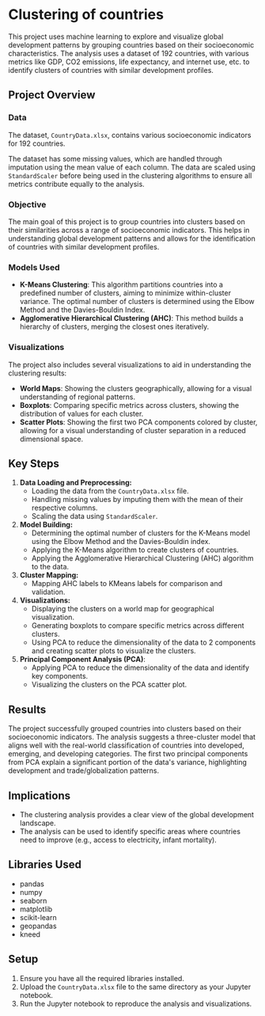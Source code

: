 # Clustering of countries

This project uses machine learning to explore and visualize global development patterns by grouping countries based on their socioeconomic characteristics. The analysis uses a dataset of 192 countries, with various metrics like GDP, CO2 emissions, life expectancy, and internet use, etc. to identify clusters of countries with similar development profiles.

## Project Overview

### Data
The dataset, `CountryData.xlsx`, contains various socioeconomic indicators for 192 countries. 

The dataset has some missing values, which are handled through imputation using the mean value of each column. The data are scaled using `StandardScaler` before being used in the clustering algorithms to ensure all metrics contribute equally to the analysis.

### Objective
The main goal of this project is to group countries into clusters based on their similarities across a range of socioeconomic indicators. This helps in understanding global development patterns and allows for the identification of countries with similar development profiles.

### Models Used
- **K-Means Clustering**: This algorithm partitions countries into a predefined number of clusters, aiming to minimize within-cluster variance. The optimal number of clusters is determined using the Elbow Method and the Davies-Bouldin Index.
- **Agglomerative Hierarchical Clustering (AHC)**: This method builds a hierarchy of clusters, merging the closest ones iteratively.

### Visualizations
The project also includes several visualizations to aid in understanding the clustering results:
- **World Maps**: Showing the clusters geographically, allowing for a visual understanding of regional patterns.
- **Boxplots**: Comparing specific metrics across clusters, showing the distribution of values for each cluster.
- **Scatter Plots**: Showing the first two PCA components colored by cluster, allowing for a visual understanding of cluster separation in a reduced dimensional space.

## Key Steps

1.  **Data Loading and Preprocessing:**
    - Loading the data from the `CountryData.xlsx` file.
    - Handling missing values by imputing them with the mean of their respective columns.
    - Scaling the data using `StandardScaler`.
2.  **Model Building:**
    - Determining the optimal number of clusters for the K-Means model using the Elbow Method and the Davies-Bouldin index.
    - Applying the K-Means algorithm to create clusters of countries.
    - Applying the Agglomerative Hierarchical Clustering (AHC) algorithm to the data.
3.  **Cluster Mapping:**
    - Mapping AHC labels to KMeans labels for comparison and validation.
4.  **Visualizations:**
    - Displaying the clusters on a world map for geographical visualization.
    - Generating boxplots to compare specific metrics across different clusters.
    - Using PCA to reduce the dimensionality of the data to 2 components and creating scatter plots to visualize the clusters.
5.  **Principal Component Analysis (PCA)**:
    - Applying PCA to reduce the dimensionality of the data and identify key components.
    - Visualizing the clusters on the PCA scatter plot.

## Results
The project successfully grouped countries into clusters based on their socioeconomic indicators. The analysis suggests a three-cluster model that aligns well with the real-world classification of countries into developed, emerging, and developing categories. The first two principal components from PCA explain a significant portion of the data's variance, highlighting development and trade/globalization patterns.

## Implications
- The clustering analysis provides a clear view of the global development landscape.
- The analysis can be used to identify specific areas where countries need to improve (e.g., access to electricity, infant mortality).

## Libraries Used
- pandas
- numpy
- seaborn
- matplotlib
- scikit-learn
- geopandas
- kneed

## Setup
1. Ensure you have all the required libraries installed.
2. Upload the `CountryData.xlsx` file to the same directory as your Jupyter notebook.
3. Run the Jupyter notebook to reproduce the analysis and visualizations.
